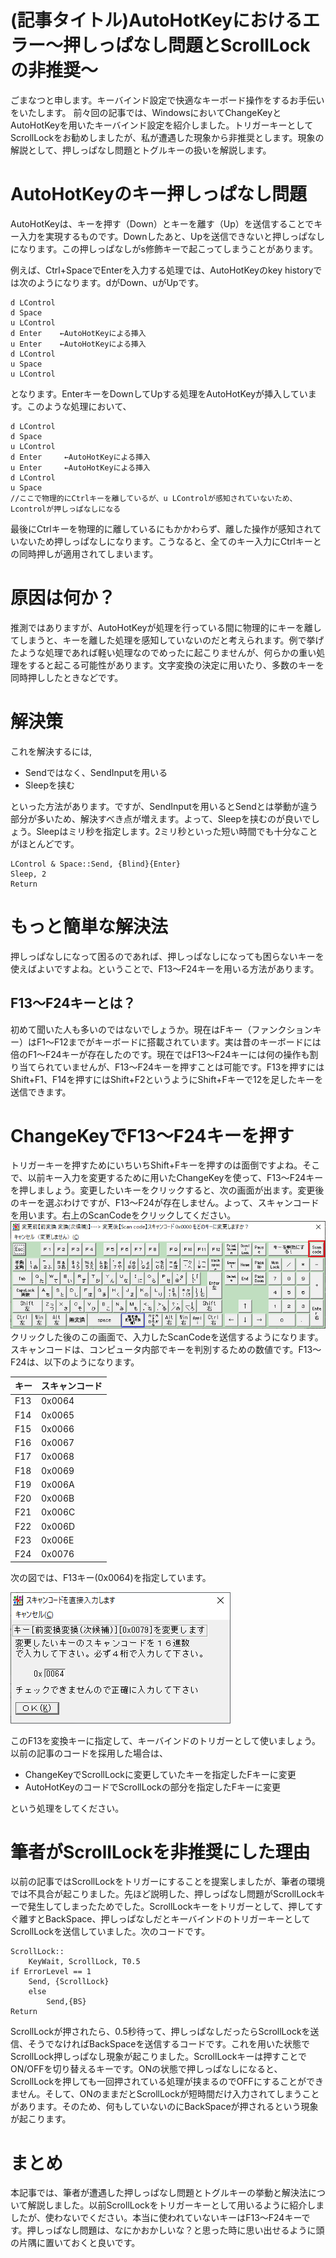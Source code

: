 # (記事タイトル)AutoHotKeyにおけるエラー～押しっぱなし問題とScrollLockの非推奨～
ごまなつと申します。キーバインド設定で快適なキーボード操作をするお手伝いをいたします。
前々回の記事では、WindowsにおいてChangeKeyとAutoHotKeyを用いたキーバインド設定を紹介しました。トリガーキーとしてScrollLockをお勧めしましたが、私が遭遇した現象から非推奨とします。現象の解説として、押しっぱなし問題とトグルキーの扱いを解説します。

# AutoHotKeyのキー押しっぱなし問題
AutoHotKeyは、キーを押す（Down）とキーを離す（Up）を送信することでキー入力を実現するものです。Downしたあと、Upを送信できないと押しっぱなしになります。この押しっぱなしがs修飾キーで起こってしまうことがあります。

例えば、Ctrl+SpaceでEnterを入力する処理では、AutoHotKeyのkey historyでは次のようになります。dがDown、uがUpです。

```
d LControl
d Space
u LControl
d Enter    ←AutoHotKeyによる挿入
u Enter    ←AutoHotKeyによる挿入
d LControl
u Space
u LControl
```

となります。EnterキーをDownしてUpする処理をAutoHotKeyが挿入しています。このような処理において、

```
d LControl
d Space
u LControl
d Enter     ←AutoHotKeyによる挿入
u Enter     ←AutoHotKeyによる挿入
d LControl
u Space
//ここで物理的にCtrlキーを離しているが、u LControlが感知されていないため、Lcontrolが押しっぱなしになる 
```

最後にCtrlキーを物理的に離しているにもかかわらず、離した操作が感知されていないため押しっぱなしになります。こうなると、全てのキー入力にCtrlキーとの同時押しが適用されてしまいます。

# 原因は何か？
推測ではありますが、AutoHotKeyが処理を行っている間に物理的にキーを離してしまうと、キーを離した処理を感知していないのだと考えられます。例で挙げたような処理であれば軽い処理なのでめったに起こりませんが、何らかの重い処理をすると起こる可能性があります。文字変換の決定に用いたり、多数のキーを同時押ししたときなどです。

# 解決策
これを解決するには,

- Sendではなく、SendInputを用いる
- Sleepを挟む

といった方法があります。ですが、SendInputを用いるとSendとは挙動が違う部分が多いため、解決すべき点が増えます。よって、Sleepを挟むのが良いでしょう。Sleepはミリ秒を指定します。2ミリ秒といった短い時間でも十分なことがほとんどです。

```
LControl & Space::Send, {Blind}{Enter}
Sleep, 2
Return
```

# もっと簡単な解決法
押しっぱなしになって困るのであれば、押しっぱなしになっても困らないキーを使えばよいですよね。ということで、F13～F24キーを用いる方法があります。

## F13～F24キーとは？
初めて聞いた人も多いのではないでしょうか。現在はFキー（ファンクションキー）はF1～F12までがキーボードに搭載されています。実は昔のキーボードには倍のF1～F24キーが存在したのです。現在ではF13～F24キーには何の操作も割り当てられていませんが、F13～F24キーを押すことは可能です。F13を押すにはShift+F1、F14を押すにはShift+F2というようにShift+Fキーで12を足したキーを送信できます。

# ChangeKeyでF13～F24キーを押す
トリガーキーを押すためにいちいちShift+Fキーを押すのは面倒ですよね。そこで、以前キー入力を変更するために用いたChangeKeyを使って、F13～F24キーを押しましょう。変更したいキーをクリックすると、次の画面が出ます。変更後のキーを選ぶわけですが、F13～F24が存在しません。よって、スキャンコードを用います。右上のScanCodeをクリックしてください。
![変更するキー選択画面](images4/chgkey.png)
クリックした後のこの画面で、入力したScanCodeを送信するようになります。スキャンコードは、コンピュータ内部でキーを判別するための数値です。F13～F24は、以下のようになります。


|キー | スキャンコード|
----|----
|F13|0x0064|
|F14|0x0065|
|F15|0x0066|
|F16|0x0067|
|F17|0x0068|
|F18|0x0069|
|F19|0x006A|
|F20|0x006B|
|F21|0x006C|
|F22|0x006D|
|F23|0x006E|
|F24|0x0076|



次の図では、F13キー(0x0064)を指定しています。

![スキャンコード入力画面](images4/scancode.png)

このF13を変換キーに指定して、キーバインドのトリガーとして使いましょう。以前の記事のコードを採用した場合は、

- ChangeKeyでScrollLockに変更していたキーを指定したFキーに変更
- AutoHotKeyのコードでScrollLockの部分を指定したFキーに変更

という処理をしてください。

# 筆者がScrollLockを非推奨にした理由
以前の記事ではScrollLockをトリガーにすることを提案しましたが、筆者の環境では不具合が起こりました。先ほど説明した、押しっぱなし問題がScrollLockキーで発生してしまったためでした。ScrollLockキーをトリガーとして、押してすぐ離すとBackSpace、押しっぱなしだとキーバインドのトリガーキーとしてScrollLockを送信していました。次のコードです。

```
ScrollLock::
    KeyWait, ScrollLock, T0.5
if ErrorLevel == 1  
  	Send, {ScrollLock}
	else
    	Send,{BS}
Return
```

ScrollLockが押されたら、0.5秒待って、押しっぱなしだったらScrollLockを送信、そうでなければBackSpaceを送信するコードです。これを用いた状態でScrollLock押しっぱなし現象が起こりました。ScrollLockキーは押すことでON/OFFを切り替えるキーです。ONの状態で押しっぱなしになると、ScrollLockを押しても一回押されている処理が挟まるのでOFFにすることができません。そして、ONのままだとScrollLockが短時間だけ入力されてしまうことがあります。そのため、何もしていないのにBackSpaceが押されるという現象が起こります。

# まとめ
本記事では、筆者が遭遇した押しっぱなし問題とトグルキーの挙動と解決法について解説しました。以前ScrollLockをトリガーキーとして用いるように紹介しましたが、使わないでください。本当に使われていないキーはF13～F24キーです。押しっぱなし問題は、なにかおかしいな？と思った時に思い出せるように頭の片隅に置いておくと良いです。

